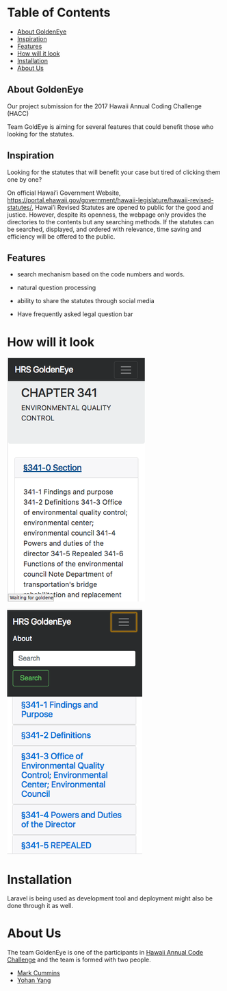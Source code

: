 # Table of Contents

* [About GoldenEye](#about-goldeneye)
* [Inspiration](#inspiration)
* [Features](#features)
* [How will it look](#how-will-it-look)
* [Installation](#installation)
* [About Us](#about-us)

## About GoldenEye

Our project submission for the 2017 Hawaii Annual Coding Challenge (HACC)

Team GoldEye is aiming for several features that could benefit those who looking for the statutes.

## Inspiration

Looking for the statutes that will benefit your case but tired of clicking them one by one?

On official Hawai’i Government Website, https://portal.ehawaii.gov/government/hawaii-legislature/hawaii-revised-statutes/, Hawai’i Revised Statutes are opened to public for the good and justice.
However, despite its openness, the webpage only provides the directories to the contents but any searching methods.
If the statutes can be searched, displayed, and ordered with relevance, time saving and efficiency will be offered to the public.

## Features

* search mechanism based on the code numbers and words.

* natural question processing

* ability to share the statutes through social media

* Have frequently asked legal question bar

# How will it look

![image](/images/picture1.png)


![image](/images/picture2.png)


# Installation
Laravel is being used as development tool and deployment might also be done through it as well.

# About Us
The team GoldenEye is one of the participants in [Hawaii Annual Code Challenge](http://hacc.hawaii.gov/) and 
the team is formed with two people.

* [Mark Cummins](https://github.com/markrcummins)
* [Yohan Yang](https://github.com/yohanyang)
